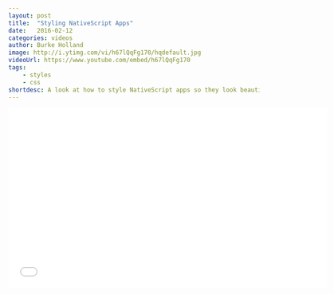 ```yaml
---
layout: post
title:  "Styling NativeScript Apps"
date:   2016-02-12
categories: videos
author: Burke Holland
image: http://i.ytimg.com/vi/h67lQqFg170/hqdefault.jpg
videoUrl: https://www.youtube.com/embed/h67lQqFg170
tags: 
    - styles
    - css
shortdesc: A look at how to style NativeScript apps so they look beautimus. Based on the wonderful wonderful tutorial called 'NativeScript Beers'
---
```

<iframe width="640" height="360" src="{{ videoUrl }}" frameborder="0" allowfullscreen></iframe>